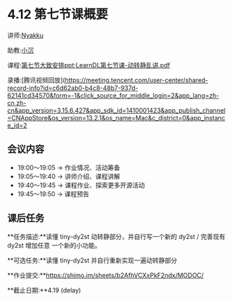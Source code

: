 # 4.12 第七节课概要

讲师:[Nyakku](https://github.com/ShigureLab)

助教:[小沉](https://github.com/xiaodeme-aha)

课程:[第七节大致安排ppt](https://github.com/sunzhongkai588/LearnDL/blob/main/授课材料/LearnDL第七节课.pdf);[LearnDL第七节课-动转静乱讲.pdf](https://github.com/sunzhongkai588/LearnDL/blob/main/授课材料/LearnDL第七节课-动转静乱讲.pdf)

录播:[腾讯视频回放](https://meeting.tencent.com/user-center/shared-record-info?id=c6d62ab0-b4c8-48b7-937d-62141cd34570&form=-1&click_source_for_middle_login=2&app_lang=zh-cn,zh-cn&app_version=3.15.6.427&app_sdk_id=1410001423&app_publish_channel=CNAppStore&os_version=13.2.1&os_name=Mac&c_district=0&app_instance_id=2

## 会议内容

*  19:00～19:05 -> 作业情况、活动筹备
*  19:05～19:40 -> 讲师介绍、课程讲解
*  19:40～19:45 -> 课程作业、探索更多开源活动
*  19:45～19:50 -> 课程预告

## 课后任务

**任务描述:**读懂 tiny-dy2st 动转静部分，并自行写一个新的 dy2st / 完善现有 dy2st 增加任意 一个新的小功能。

**可选任务:**读懂 tiny-dy2st 并自行重新实现一遍动转静部分

**作业提交:**https://shimo.im/sheets/b2AfhVCXxPkF2ndx/MODOC/

**截止日期:**4.19 (delay)

